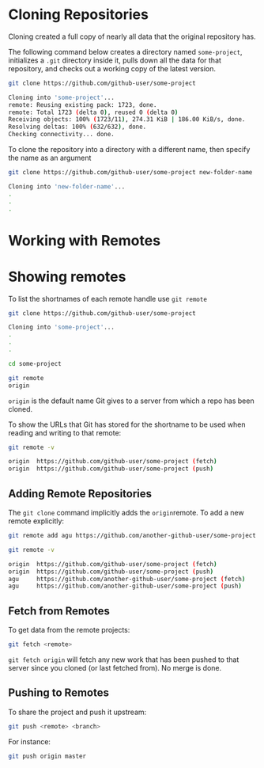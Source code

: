 # Cloning Repositories

Cloning created a full copy of nearly all data that the original repository has.

The following command below creates a directory named `some-project`, initializes a `.git` directory inside it, pulls down all the data for that repository, and checks out a working copy of the latest version.

```bash
git clone https://github.com/github-user/some-project

Cloning into 'some-project'...
remote: Reusing existing pack: 1723, done.
remote: Total 1723 (delta 0), reused 0 (delta 0)
Receiving objects: 100% (1723/11), 274.31 KiB | 186.00 KiB/s, done.
Resolving deltas: 100% (632/632), done.
Checking connectivity... done.

```

To clone the repository into a directory with a different name, then specify the name as an argument

```bash
git clone https://github.com/github-user/some-project new-folder-name

Cloning into 'new-folder-name'...
.
.
.

```

# Working with Remotes

# Showing remotes

To list the shortnames of each remote handle use `git remote`

```bash
git clone https://github.com/github-user/some-project

Cloning into 'some-project'...
.
.
.

cd some-project

git remote
origin
```

`origin` is the default name Git gives to a server from which a repo has been cloned.


To show the URLs that Git has stored for the shortname to be used when reading and writing to that remote:

```bash
git remote -v

origin	https://github.com/github-user/some-project (fetch)
origin	https://github.com/github-user/some-project (push)
```

## Adding Remote Repositories

The `git clone` command implicitly adds the `origin`remote. To add a new remote explicitly:

```bash
git remote add agu https://github.com/another-github-user/some-project

git remote -v

origin	https://github.com/github-user/some-project (fetch)
origin	https://github.com/github-user/some-project (push)
agu 	https://github.com/another-github-user/some-project (fetch)
agu 	https://github.com/another-github-user/some-project (push)
```

## Fetch from Remotes

To get data from the remote projects:

```bash
git fetch <remote>
```

`git fetch origin` will fetch any new work that has been pushed to that server since you cloned (or last fetched from). No merge is done.

## Pushing to Remotes

To share the project and push it upstream:

```bash
git push <remote> <branch>
```

For instance:

```bash
git push origin master
```